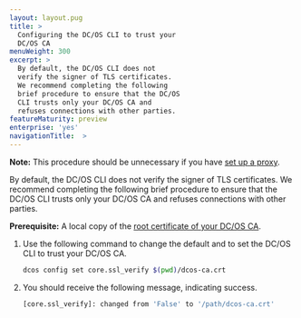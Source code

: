 ```yaml
---
layout: layout.pug
title: >
  Configuring the DC/OS CLI to trust your
  DC/OS CA
menuWeight: 300
excerpt: >
  By default, the DC/OS CLI does not
  verify the signer of TLS certificates.
  We recommend completing the following
  brief procedure to ensure that the DC/OS
  CLI trusts only your DC/OS CA and
  refuses connections with other parties.
featureMaturity: preview
enterprise: 'yes'
navigationTitle:  >
---
```


**Note:** This procedure should be unnecessary if you have [set up a proxy](/1.8/administration/tls-ssl/haproxy-adminrouter/).

By default, the DC/OS CLI does not verify the signer of TLS certificates. We recommend completing the following brief procedure to ensure that the DC/OS CLI trusts only your DC/OS CA and refuses connections with other parties. 

**Prerequisite:** A local copy of the [root certificate of your DC/OS CA](/1.8/administration/tls-ssl/get-cert/).

1. Use the following command to change the default and to set the DC/OS CLI to trust your DC/OS CA.

   ```bash
   dcos config set core.ssl_verify $(pwd)/dcos-ca.crt
   ```

1. You should receive the following message, indicating success.

   ```bash
   [core.ssl_verify]: changed from 'False' to '/path/dcos-ca.crt'
   ```

